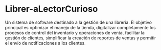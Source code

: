 # Librer-aLectorCurioso
Un sistema de software destinado a la gestión de una librería. El objetivo principal es optimizar el manejo de la tienda, digitalizar completamente los procesos de control del inventario y operaciones de venta, facilitar la gestión de clientes, simplificar la creación de reportes de ventas y permitir el envío de notificaciones a los clientes. 
